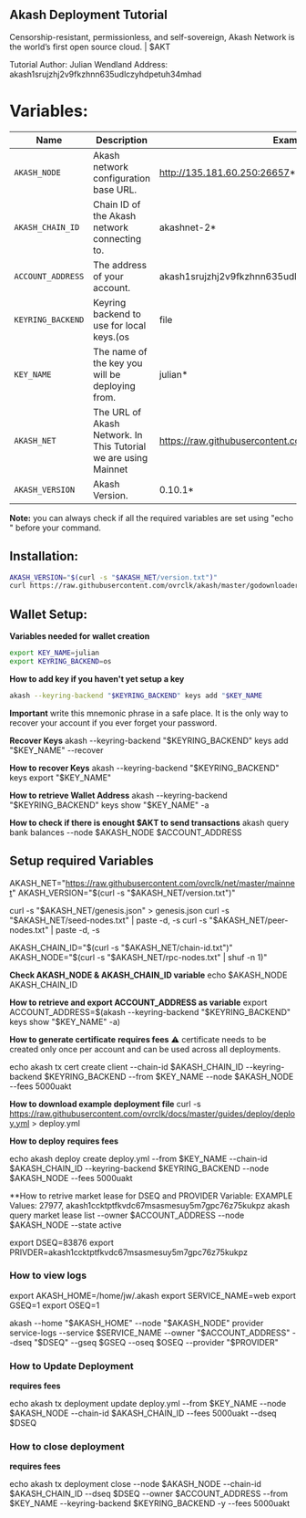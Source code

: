## Akash Deployment Tutorial
Censorship-resistant, permissionless, and self-sovereign, Akash Network is the world’s first open source cloud. | $AKT

Tutorial Author: Julian Wendland
Address: akash1srujzhj2v9fkzhnn635udlczyhdpetuh34mhad

# Variables:
|Name|Description|Example|
|---|---|---|
|`AKASH_NODE`| Akash network configuration base URL. | http://135.181.60.250:26657* |
|`AKASH_CHAIN_ID`| Chain ID of the Akash network connecting to. | akashnet-2* |
|`ACCOUNT_ADDRESS`| The address of your account. | akash1srujzhj2v9fkzhnn635udlczyhdpetuh34mhad* |
|`KEYRING_BACKEND`| Keyring backend to use for local keys.(os|file|test) | os |
|`KEY_NAME` | The name of the key you will be deploying from. | julian* | 
|`AKASH_NET`| The URL of Akash Network. In This Tutorial we are using Mainnet | https://raw.githubusercontent.com/ovrclk/net/master/mainnet |
|`AKASH_VERSION`| Akash Version. | 0.10.1* | 

**Note:** you can always check if all the required variables are set using "echo " before your command.


## Installation:

```bash
AKASH_VERSION="$(curl -s "$AKASH_NET/version.txt")"
curl https://raw.githubusercontent.com/ovrclk/akash/master/godownloader.sh | sh -s -- "$AKASH_VERSION"
```

## Wallet Setup:
**Variables needed for wallet creation**
```bash
export KEY_NAME=julian
export KEYRING_BACKEND=os
```

**How to add key if you haven't yet setup a key**
```sh
akash --keyring-backend "$KEYRING_BACKEND" keys add "$KEY_NAME
```
**Important** write this mnemonic phrase in a safe place. It is the only way to recover your account if you ever forget your password.

**Recover Keys**
akash --keyring-backend "$KEYRING_BACKEND" keys add "$KEY_NAME" --recover

**How to recover Keys**
akash --keyring-backend "$KEYRING_BACKEND" keys export "$KEY_NAME"

**How to retrieve Wallet Address**
akash --keyring-backend "$KEYRING_BACKEND" keys show "$KEY_NAME" -a

**How to check if there is enought $AKT to send transactions**
akash query bank balances --node $AKASH_NODE $ACCOUNT_ADDRESS


## Setup required Variables
AKASH_NET="https://raw.githubusercontent.com/ovrclk/net/master/mainnet"
AKASH_VERSION="$(curl -s "$AKASH_NET/version.txt")"

curl -s "$AKASH_NET/genesis.json" > genesis.json 
curl -s "$AKASH_NET/seed-nodes.txt" | paste -d, -s
curl -s "$AKASH_NET/peer-nodes.txt" | paste -d, -s

AKASH_CHAIN_ID="$(curl -s "$AKASH_NET/chain-id.txt")"
AKASH_NODE="$(curl -s "$AKASH_NET/rpc-nodes.txt" | shuf -n 1)"

**Check AKASH_NODE & AKASH_CHAIN_ID variable**
echo $AKASH_NODE AKASH_CHAIN_ID


**How to retrieve and export ACCOUNT_ADDRESS as variable**
export ACCOUNT_ADDRESS=$(akash --keyring-backend "$KEYRING_BACKEND" keys show "$KEY_NAME" -a)


**How to generate certificate**
****requires fees**** :warning: certificate needs to be created only once per account and can be used across all deployments. 

echo akash tx cert create client --chain-id $AKASH_CHAIN_ID --keyring-backend $KEYRING_BACKEND --from $KEY_NAME --node $AKASH_NODE --fees 5000uakt


**How to download example deployment file**
curl -s https://raw.githubusercontent.com/ovrclk/docs/master/guides/deploy/deploy.yml > deploy.yml


**How to deploy**
****requires fees****

echo akash deploy create deploy.yml --from $KEY_NAME --chain-id $AKASH_CHAIN_ID --keyring-backend $KEYRING_BACKEND --node $AKASH_NODE --fees 5000uakt


**How to retrive market lease for DSEQ and PROVIDER Variable: EXAMPLE Values: 27977, akash1ccktptfkvdc67msasmesuy5m7gpc76z75kukpz
akash query market lease list --owner $ACCOUNT_ADDRESS --node $AKASH_NODE --state active

export DSEQ=83876
export PRIVDER=akash1ccktptfkvdc67msasmesuy5m7gpc76z75kukpz


### How to view logs
export AKASH_HOME=/home/jw/.akash
export SERVICE_NAME=web 
export GSEQ=1
export OSEQ=1

akash --home "$AKASH_HOME" --node "$AKASH_NODE" provider service-logs --service $SERVICE_NAME --owner "$ACCOUNT_ADDRESS" --dseq "$DSEQ" --gseq $GSEQ --oseq $OSEQ --provider "$PROVIDER"


### How to Update Deployment
****requires fees****

echo akash tx deployment update deploy.yml --from $KEY_NAME --node $AKASH_NODE --chain-id $AKASH_CHAIN_ID --fees 5000uakt --dseq $DSEQ


### How to close deployment
****requires fees****

echo akash tx deployment close --node $AKASH_NODE --chain-id $AKASH_CHAIN_ID --dseq $DSEQ  --owner $ACCOUNT_ADDRESS --from $KEY_NAME --keyring-backend $KEYRING_BACKEND -y --fees 5000uakt


